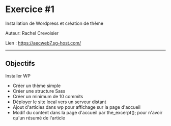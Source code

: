 # Exercice #1

Installation de Wordpress et création de thème

Auteur: Rachel Crevoisier

Lien : https://aecweb7.sg-host.com/

___
## Objectifs
Installer WP
- Créer un thème simple
- Créer une structure Sass
- Créer un minimum de 10 commits
- Déployer le site local vers un serveur distant
- Ajout d'articles dans wp pour affichage sur la page d'accueil
- Modif du content dans la page d'accueil par the_excerpt(); pour n'avoir qu'un résumé de l'article

